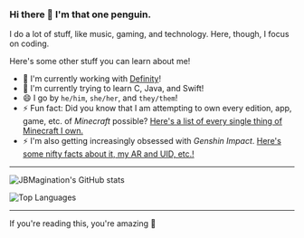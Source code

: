 ### Hi there 👋 I'm that one penguin.

I do a lot of stuff, like music, gaming, and technology. Here, though, I focus on coding.

Here's some other stuff you can learn about me!
- 🔭 I'm currently working with [Definity](https://github.com/DefinityTeam)!
- 🌱 I'm currently trying to learn C, Java, and Swift!
- 😄 I go by `he/him`, `she/her`, and `they/them`!
- ⚡ Fun fact: Did you know that I am attempting to own every edition, app, game, etc. of *Minecraft* possible? [Here's a list of every single thing of Minecraft I own.](https://github.com/jbmagination/jbmagination/blob/master/MINECRAFT.md)
- ⚡ I'm also getting increasingly obsessed with *Genshin Impact*. [Here's some nifty facts about it, my AR and UID, etc.!](https://github.com/jbmagination/jbmagination/blob/master/GENSHIN.md)
---

![JBMagination's GitHub stats](https://github-readme-stats.vercel.app/api?username=jbmagination&show_icons=true&theme=vue&hide_border=false)

![Top Languages](https://github-readme-stats.vercel.app/api/top-langs/?username=jbmagination&layout=compact)

---

If you're reading this, you're amazing 💚

